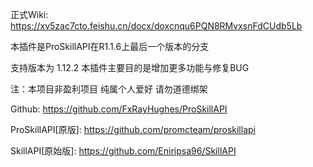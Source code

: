 正式Wiki: https://xv5zac7cto.feishu.cn/docx/doxcnqu6PQN8RMvxsnFdCUdb5Lb

本插件是ProSkillAPI在R1.1.6上最后一个版本的分支

支持版本为 1.12.2 本插件主要目的是增加更多功能与修复BUG

注：本项目非盈利项目 纯属个人爱好 请勿道德绑架

Github: https://github.com/FxRayHughes/ProSkillAPI

ProSkillAPI[原版]: https://github.com/promcteam/proskillapi

SkillAPI[原始版]: https://github.com/Eniripsa96/SkillAPI

